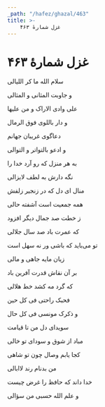 ```yaml
---
_path: "/hafez/ghazal/463"
title: >-
    غزل شمارهٔ ۴۶۳
---
```

# غزل شمارهٔ ۴۶۳

<div class="b" id="bn1"><div class="m1"><p>سلام الله ما کر اللیالی</p></div>
<div class="m2"><p>و جاوبت المثانی و المثالی</p></div></div>
<div class="b" id="bn2"><div class="m1"><p>علی وادی الاراک و من علیها</p></div>
<div class="m2"><p>و دار باللوی فوق الرمال</p></div></div>
<div class="b" id="bn3"><div class="m1"><p>دعاگوی غریبان جهانم</p></div>
<div class="m2"><p>و ادعو بالتواتر و التوالی</p></div></div>
<div class="b" id="bn4"><div class="m1"><p>به هر منزل که رو آرد خدا را</p></div>
<div class="m2"><p>نگه دارش به لطف لایزالی</p></div></div>
<div class="b" id="bn5"><div class="m1"><p>منال ای دل که در زنجیر زلفش</p></div>
<div class="m2"><p>همه جمعیت است آشفته حالی</p></div></div>
<div class="b" id="bn6"><div class="m1"><p>ز خطت صد جمال دیگر افزود</p></div>
<div class="m2"><p>که عمرت باد صد سال جلالی</p></div></div>
<div class="b" id="bn7"><div class="m1"><p>تو می‌باید که باشی ور نه سهل است</p></div>
<div class="m2"><p>زیان مایه جاهی و مالی</p></div></div>
<div class="b" id="bn8"><div class="m1"><p>بر آن نقاش قدرت آفرین باد</p></div>
<div class="m2"><p>که گرد مه کشد خط هلالی</p></div></div>
<div class="b" id="bn9"><div class="m1"><p>فحبک راحتی فی کل حین</p></div>
<div class="m2"><p>و ذکرک مونسی فی کل حال</p></div></div>
<div class="b" id="bn10"><div class="m1"><p>سویدای دل من تا قیامت</p></div>
<div class="m2"><p>مباد از شوق و سودای تو خالی</p></div></div>
<div class="b" id="bn11"><div class="m1"><p>کجا یابم وصال چون تو شاهی</p></div>
<div class="m2"><p>من بدنام رند لاابالی</p></div></div>
<div class="b" id="bn12"><div class="m1"><p>خدا داند که حافظ را غرض چیست</p></div>
<div class="m2"><p>و علم الله حسبی من سؤالی</p></div></div>
